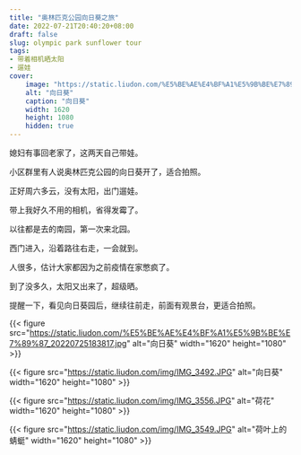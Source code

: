 ```yaml
---
title: "奥林匹克公园向日葵之旅"
date: 2022-07-21T20:40:20+08:00
draft: false
slug: olympic park sunflower tour
tags:
- 带着相机晒太阳
- 遛娃
cover:
    image: "https://static.liudon.com/%E5%BE%AE%E4%BF%A1%E5%9B%BE%E7%89%87_20220725183817.jpg"
    alt: "向日葵"
    caption: "向日葵"
    width: 1620
    height: 1080
    hidden: true
---
```


媳妇有事回老家了，这两天自己带娃。

小区群里有人说奥林匹克公园的向日葵开了，适合拍照。

正好周六多云，没有太阳，出门遛娃。

带上我好久不用的相机，省得发霉了。

以往都是去的南园，第一次来北园。

西门进入，沿着路往右走，一会就到。

人很多，估计大家都因为之前疫情在家憋疯了。

到了没多久，太阳又出来了，超级晒。

提醒一下，看见向日葵园后，继续往前走，前面有观景台，更适合拍照。

{{< figure src="https://static.liudon.com/%E5%BE%AE%E4%BF%A1%E5%9B%BE%E7%89%87_20220725183817.jpg" alt="向日葵" width="1620" height="1080" >}}

{{< figure src="https://static.liudon.com/img/IMG_3492.JPG" alt="向日葵" width="1620" height="1080" >}}

{{< figure src="https://static.liudon.com/img/IMG_3556.JPG" alt="荷花" width="1620" height="1080" >}}

{{< figure src="https://static.liudon.com/img/IMG_3549.JPG" alt="荷叶上的蜻蜓" width="1620" height="1080" >}}
